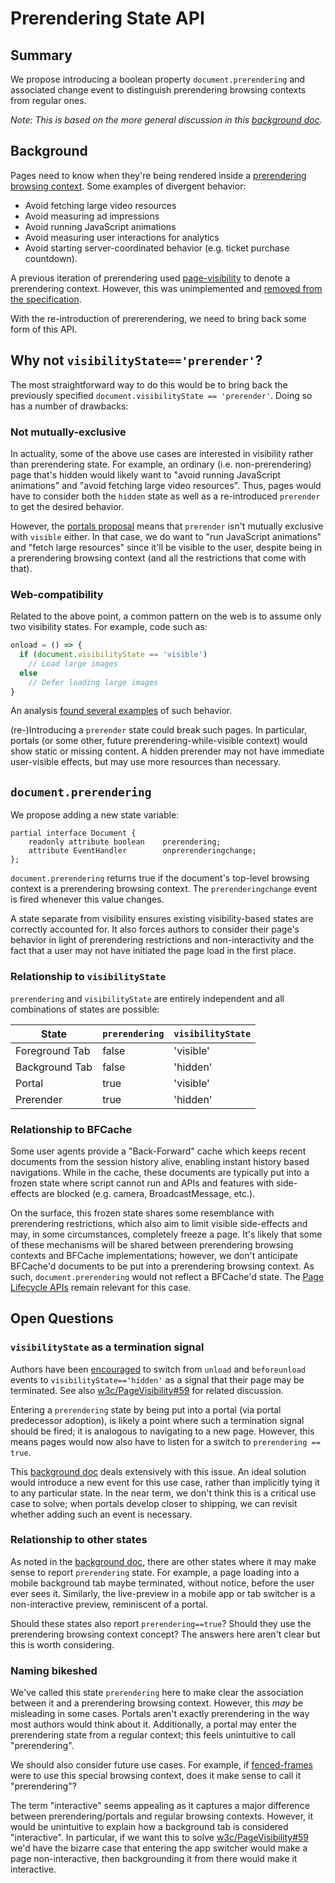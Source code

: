 # Prerendering State API

## Summary

We propose introducing a boolean property `document.prerendering` and associated change event to distinguish
prerendering browsing contexts from regular ones.

_Note: This is based on the more general discussion in this [background
doc](https://docs.google.com/document/d/1Xzw0k8DgltI2ohapuDKmjRZLv7NVrRFGusW8IBtiCT0/edit?usp=sharing)._

## Background

Pages need to know when they're being rendered inside a [prerendering browsing context](https://wicg.github.io/nav-speculation/prerendering.html#prerendering-browsing-context).
Some examples of divergent behavior:

* Avoid fetching large video resources
* Avoid measuring ad impressions
* Avoid running JavaScript animations
* Avoid measuring user interactions for analytics
* Avoid starting server-coordinated behavior (e.g. ticket purchase countdown).

A previous iteration of prerendering used [page-visibility](https://w3c.github.io/page-visibility/) to denote a
prerendering context. However, this was unimplemented and [removed from the
specification](https://github.com/w3c/page-visibility/issues/42).

With the re-introduction of prererendering, we need to bring back some form of this API.

## Why not `visibilityState=='prerender'`?

The most straightforward way to do this would be to bring back the previously specified `document.visibilityState ==
'prerender'`.  Doing so has a number of drawbacks:

### Not mutually-exclusive

In actuality, some of the above use cases are interested in visibility rather than prerendering state.  For example, an
ordinary (i.e. non-prerendering) page that's hidden would likely want to "avoid running JavaScript animations" and
"avoid fetching large video resources". Thus, pages would have to consider both the `hidden` state as well as a
re-introduced `prerender` to get the desired behavior.

However, the [portals proposal](https://github.com/WICG/portals/) means that `prerender` isn't mutually exclusive
with `visible` either. In that case, we do want to "run JavaScript animations" and "fetch large resources" since it'll
be visible to the user, despite being in a prerendering browsing context (and all the restrictions that come with that).

### Web-compatibility

Related to the above point, a common pattern on the web is to assume only two visibility states. For example, code such
as:

```js
onload = () => {
  if (document.visibilityState == 'visible')
    // Load large images
  else
    // Defer loading large images
}
```

An analysis [found several
examples](https://docs.google.com/document/d/1Xzw0k8DgltI2ohapuDKmjRZLv7NVrRFGusW8IBtiCT0/edit#heading=h.rkorueof7xev)
of such behavior.

(re-)Introducing a `prerender` state could break such pages. In particular, portals (or some other, future
prerendering-while-visible context) would show static or missing content. A hidden prerender may not have immediate
user-visible effects, but may use more resources than necessary.

## `document.prerendering`

We propose adding a new state variable:

```webidl
partial interface Document {
    readonly attribute boolean    prerendering;
    attribute EventHandler        onprerenderingchange;
};
```

`document.prerendering` returns true if the document's top-level browsing context is a prerendering browsing
context. The `prerenderingchange` event is fired whenever this value changes.

A state separate from visibility ensures existing visibility-based states are correctly accounted for. It also forces
authors to consider their page's behavior in light of prerendering restrictions and non-interactivity and the fact that
a user may not have initiated the page load in the first place.

### Relationship to `visibilityState`

`prerendering` and `visibilityState` are entirely independent and all combinations of states are possible:

| State          | `prerendering` | `visibilityState` |
| -------------- | -------------- | ----------------- |
| Foreground Tab | false          | 'visible'         |
| Background Tab | false          | 'hidden'          |
| Portal         | true           | 'visible'         |
| Prerender      | true           | 'hidden'          |

### Relationship to BFCache

Some user agents provide a "Back-Forward" cache which keeps recent documents from the session history alive, enabling
instant history based navigations. While in the cache, these documents are typically put into a frozen state where
script cannot run and APIs and features with side-effects are blocked (e.g. camera, BroadcastMessage, etc.).

On the surface, this frozen state shares some resemblance with prerendering restrictions, which also aim to limit
visible side-effects and may, in some circumstances, completely freeze a page. It's likely that some of these mechanisms
will be shared between prerendering browsing contexts and BFCache implementations; however, we don't anticipate
BFCache'd documents to be put into a prerendering browsing context. As such, `document.prerendering` would not reflect a
BFCache'd state. The [Page Lifecycle APIs](https://wicg.github.io/page-lifecycle) remain relevant for this case.

## Open Questions

### `visibilityState` as a termination signal

Authors have been [encouraged](https://www.igvita.com/2015/11/20/dont-lose-user-and-app-state-use-page-visibility/) to
switch from `unload` and `beforeunload` events to `visibilityState=='hidden'` as a signal that their page may be
terminated. See also [w3c/PageVisibility#59](https://github.com/w3c/page-visibility/issues/59) for related discussion.

Entering a `prerendering` state by being put into a portal (via portal predecessor adoption), is likely a point where
such a termination signal should be fired; it is analogous to navigating to a new page. However, this means pages would
now also have to listen for a switch to `prerendering == true`.

This [background
doc](https://docs.google.com/document/d/1Xzw0k8DgltI2ohapuDKmjRZLv7NVrRFGusW8IBtiCT0/edit#heading=h.acmnp6zdmcik) deals
extensively with this issue. An ideal solution would introduce a new event for this use case, rather than implicitly
tying it to any particular state. In the near term, we don't think this is a critical use case to solve; when portals
develop closer to shipping, we can revisit whether adding such an event is necessary.

### Relationship to other states

As noted in the [background
doc](https://docs.google.com/document/d/1Xzw0k8DgltI2ohapuDKmjRZLv7NVrRFGusW8IBtiCT0/edit#heading=h.14z99pd6akf0), there
are other states where it may make sense to report `prerendering` state. For example, a page loading into a mobile
background tab maybe terminated, without notice, before the user ever sees it. Similarly, the live-preview in a mobile app
or tab switcher is a non-interactive preview, reminiscent of a portal.

Should these states also report `prerendering==true`? Should they use the prerendering browsing context concept? The
answers here aren't clear but this is worth considering.

### Naming bikeshed

We've called this state `prerendering` here to make clear the association between it and a prerendering browsing
context. However, this _may_ be misleading in some cases. Portals aren't exactly prerendering in the way most authors
would think about it. Additionally, a portal may enter the prerendering state from a regular context; this feels
unintuitive to call "prerendering".

We should also consider future use cases. For example, if
[fenced-frames](https://github.com/shivanigithub/fenced-frame/) were to use this special browsing context, does it make
sense to call it "prerendering"?

The term "interactive" seems appealing as it captures a major difference between prerendering/portals and regular
browsing contexts. However, it would be unintuitive to explain how a background tab is considered "interactive". In
particular, if we want this to solve [w3c/PageVisibility#59](https://github.com/w3c/page-visibility/issues/59) we'd have the
bizarre case that entering the app switcher would make a page non-interactive, then backgrounding it from there would make
it interactive.
